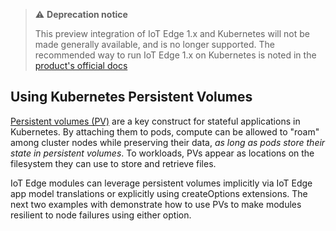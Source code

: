 > ⚠️ **Deprecation notice**
>
> This preview integration of IoT Edge 1.x and Kubernetes will not be made generally available, and is no longer supported. The recommended way to run IoT Edge 1.x on Kubernetes is noted in the [product's official docs](https://docs.microsoft.com/azure/iot-edge/how-to-install-iot-edge-kubernetes?view=iotedge-2020-11)
## Using Kubernetes Persistent Volumes

[Persistent volumes (PV)](https://kubernetes.io/docs/concepts/storage/persistent-volumes/) are a key construct for stateful applications in Kubernetes. By attaching them to pods, compute can be allowed to "roam" among cluster nodes while preserving their data, *as long as pods store their state in persistent volumes*. To workloads, PVs appear as locations on the filesystem they can use to store and retrieve files.

IoT Edge modules can leverage persistent volumes implicitly via IoT Edge app model translations or explicitly using createOptions extensions. The next two examples with demonstrate how to use PVs to make modules resilient to node failures using either option.